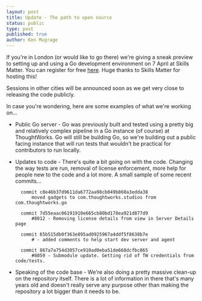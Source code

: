 ```yaml
---
layout: post
title: Update - The path to open source
status: public
type: post
published: true
author: Ken Mugrage
---
```


If you're in London (or would like to go there) we're giving a sneak preview to setting up
and using a Go development environment on 7 April at Skills Matter. You can register for free
<a href="https://skillsmatter.com/meetups/6303-introduction-to-developing-open-source-go">here</a>. Huge thanks to Skills Matter for hosting this!

Sessions in other cities will be announced soon as we get very close to releasing the code
publicly. 

In case you're wondering, here are some examples of what we're working on...

- Public Go server - Go was previously built and tested using a pretty big and relatively
complex pipeline in a Go instance (of course) at ThoughtWorks.
Go will still be building Go, so we're building out a public facing instance that will
run tests that wouldn't be practical for contributors to run locally. 

- Updates to code - There's quite a bit going on with the code. Changing the way tests are
run, removal of license enforcement, more help for people new to the code and a lot more. 
A small sample of some recent commits...

		commit c8e46b37d9611da6772aa98cb049b860a3edda38
			moved gadgets to com.thoughtworks.studios from com.thoughtworks.go

		commit 7d55eaac06191910e665cb80bd178ea921d877d9
			#8012 - Removing license details from view in Server Details page

		commit 65b515db0f363e895ad0925967a4ddf5f8638b7e
			# - added comments to help start dev server and agent

		commit 867a7a754d3057ce910ad0eba51de668dcfbc865
			#8059 - Submodule update. Getting rid of TW credentials from code/tests.
			
- Speaking of the code base - We're also doing a pretty massive clean-up on the repository
itself. There is a lot of information in there that's many years old and doesn't really serve
any purpose other than making the repository a lot bigger than it needs to be.
